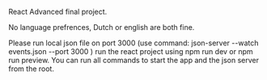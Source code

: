 React Advanced final project.

No language prefrences, Dutch or english are both fine.

Please run local json file on port 3000 (use command: json-server --watch events.json --port 3000 )
run the react project using npm run dev or npm run preview.
You can run all commands to start the app and the json server from the root.
